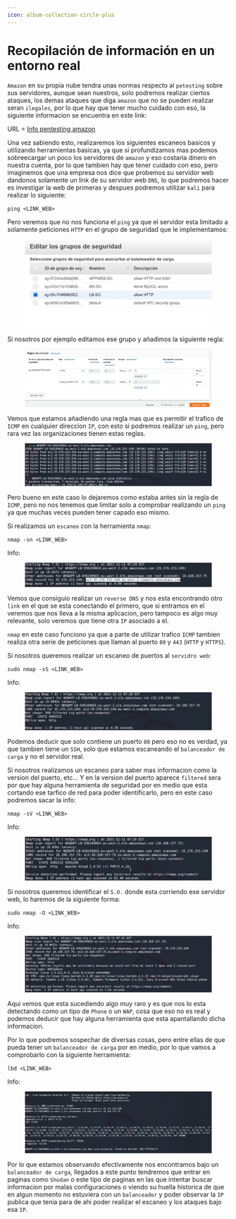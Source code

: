 ```yaml
---
icon: album-collection-circle-plus
---
```


# Recopilación de información en un entorno real

`Amazon` en su propia nube tendra unas normas respecto al `petesting` sobre sus servidores, aunque sean nuestros, solo podremos realizar ciertos ataques, los demas ataques que diga `amazon` que no se pueden realizar seran `ilegales`, por lo que hay que tener mucho cuidado con eso, la siguiente informacion se encuentra en este link:

URL = [Info pentesting amazon](https://aws.amazon.com/es/security/penetration-testing/)

Una vez sabiendo esto, realizaremos los siguientes escaneos basicos y utilizando herramientas basicas, ya que si profundizamos mas podemos sobreecargar un poco los servidores de `amazon` y eso costaria dinero en nuestra cuenta, por lo que tambien hay que tener cuidado con eso, pero imaginemos que una empresa nos dice que probemos su servidor web dandonos solamente un link de su servidor web `DNS`, lo que podremos hacer es investigar la web de primeras y despues podremos utilizar `kali` para realizar lo siguiente:

```shell
ping <LINK_WEB>
```

Pero veremos que no nos funciona el `ping` ya que el servidor esta limitado a solamente peticiones `HTTP` en el grupo de seguridad que le implementamos:

<figure><img src="../../../.gitbook/assets/image (66).png" alt=""><figcaption></figcaption></figure>

Si nosotros por ejemplo editamos ese grupo y añadimos la siguiente regla:

<figure><img src="../../../.gitbook/assets/image (67).png" alt=""><figcaption></figcaption></figure>

Vemos que estamos añadiendo una regla mas que es permitir el trafico de `ICMP` en cualquier direccion `IP`, con esto si podremos realizar un `ping`, pero rara vez las organizaciones tienen estas reglas.

<figure><img src="../../../.gitbook/assets/image (68).png" alt=""><figcaption></figcaption></figure>

Pero bueno en este caso lo dejaremos como estaba antes sin la regla de `ICMP`, pero no nos tenemos que limitar solo a comprobar realizando un `ping` ya que muchas veces pueden tener capado eso mismo.

Si realizamos un `escaneo` con la herramienta `nmap`:

```shell
nmap -sn <LINK_WEB>
```

Info:

<figure><img src="../../../.gitbook/assets/image (69).png" alt=""><figcaption></figcaption></figure>

Vemos que consiguio realizar un `reverse DNS` y nos esta encontrando otro `link` en el que se esta conectando el primero, que si entramos en el veremos que nos lleva a la misma aplicacion, pero tampoco es algo muy relevante, solo veremos que tiene otra `IP` asociado a el.

`nmap` en este caso funciono ya que a parte de utilizar trafico `ICMP` tambien realiza otra serie de peticiones que llaman al puerto `80` y `443` (`HTTP` y `HTTPS`).

Si nosotros queremos realizar un escaneo de puertos al `servidro web`:

```shell
sudo nmap -sS <LINK_WEB>
```

Info:

<figure><img src="../../../.gitbook/assets/image (70).png" alt=""><figcaption></figcaption></figure>

Podemos deducir que solo contiene un puerto `80` pero eso no es verdad, ya que tambien tiene un `SSH`, solo que estamos escaneando el `balanceador de carga` y no el servidor real.

Si nosotros realizamos un escaneo para saber mas informacion como la version del puerto, etc... Y en la version del puerto aparece `filtered` sera por que hay alguna herramienta de seguridad por en medio que esta cortando ese tarfico de red para poder identificarlo, pero en este caso podremos sacar la info:

```shell
nmap -sV <LINK_WEB>
```

Info:

<figure><img src="../../../.gitbook/assets/image (71).png" alt=""><figcaption></figcaption></figure>

Si nosotros queremos identificar el `S.O.` donde esta corriendo ese servidor web, lo haremos de la siguiente forma:

```shell
sudo nmap -O <LINK_WEB>
```

Info:

<figure><img src="../../../.gitbook/assets/image (72).png" alt=""><figcaption></figcaption></figure>

Aqui vemos que esta sucediendo algo muy raro y es que nos lo esta detectando como un tipo de `Phone` o un `WAP`, cosa que eso no es real y podemos deducir que hay alguna herramienta que esta apantallando dicha informacion.

Por lo que podremos sospechar de diversas cosas, pero entre ellas de que pueda tener un `balanceador de carga` por en medio, por lo que vamos a comprobarlo con la siguiente herramienta:

```shell
lbd <LINK_WEB>
```

Info:

<figure><img src="../../../.gitbook/assets/image (73).png" alt=""><figcaption></figcaption></figure>

Por lo que estamos observando efectivamente nos encontramos bajo un `balanceador de carga`, llegados a este punto tendremos que entrar en paginas como `Shodan` o este tipo de paginas en las que intentar buscar informacion por malas configuraciones o viendo su huella historica de que en algun momento no estuviera con un `balanceador` y poder observar la `IP` publica que tenia para de ahi poder realizar el escaneo y los ataques bajo esa `IP`.
